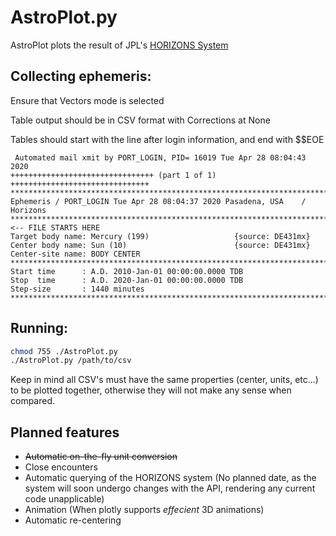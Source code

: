 # AstroPlot.py
AstroPlot plots the result of JPL's [HORIZONS System](https://ssd.jpl.nasa.gov/?horizons)

## Collecting ephemeris:
Ensure that Vectors mode is selected

Table output should be in CSV format with Corrections at None

Tables should start with the line after login information, and end with $$EOE
```
 Automated mail xmit by PORT_LOGIN, PID= 16019 Tue Apr 28 08:04:43 2020
++++++++++++++++++++++++++++++++ (part 1 of 1)  +++++++++++++++++++++++++++++++
*******************************************************************************
Ephemeris / PORT_LOGIN Tue Apr 28 08:04:37 2020 Pasadena, USA    / Horizons   
******************************************************************************* <-- FILE STARTS HERE
Target body name: Mercury (199)                   {source: DE431mx}
Center body name: Sun (10)                        {source: DE431mx}
Center-site name: BODY CENTER
*******************************************************************************
Start time      : A.D. 2010-Jan-01 00:00:00.0000 TDB
Stop  time      : A.D. 2020-Jan-01 00:00:00.0000 TDB
Step-size       : 1440 minutes
*******************************************************************************
```

## Running:
```bash
chmod 755 ./AstroPlot.py
./AstroPlot.py /path/to/csv
```

Keep in mind all CSV's must have the same properties (center, units, etc...) to be plotted together, otherwise they will not make any sense when compared.

## Planned features
* ~~Automatic on-the-fly unit conversion~~
* Close encounters
* Automatic querying of the HORIZONS system (No planned date, as the system will soon undergo changes with the API, rendering any current code unapplicable)
* Animation (When plotly supports *effecient* 3D animations)
* Automatic re-centering
